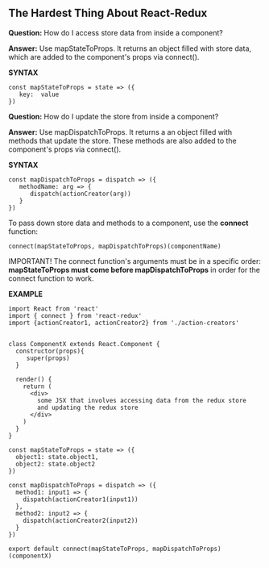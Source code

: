 ## The Hardest Thing About React-Redux

**Question:** How do I access store data from inside a component?

**Answer:** Use mapStateToProps. It returns an object filled with store data, which are added to the component's props via connect().

**SYNTAX**
```
const mapStateToProps = state => ({
   key:  value
})
```
**Question:** How do I update the store from inside a component?

**Answer:** Use mapDispatchToProps. It returns a an object filled with methods that update the store. These methods are also added to the component's props via connect().

**SYNTAX**
```
const mapDispatchToProps = dispatch => ({
   methodName: arg => {
      dispatch(actionCreator(arg))
   }
})
```
To pass down store data and methods to a component, use the **connect** function:
```
connect(mapStateToProps, mapDispatchToProps)(componentName)
```
IMPORTANT! The connect function's arguments must be in a specific order: **mapStateToProps must come before mapDispatchToProps** in order for the connect function to work.

**EXAMPLE**

```
import React from 'react'
import { connect } from 'react-redux'
import {actionCreator1, actionCreator2} from './action-creators'


class ComponentX extends React.Component {
  constructor(props){
     super(props)
  }

  render() {
    return (
      <div>
        some JSX that involves accessing data from the redux store
        and updating the redux store
      </div>
    )
  }
}

const mapStateToProps = state => ({
  object1: state.object1,
  object2: state.object2
})

const mapDispatchToProps = dispatch => ({
  method1: input1 => {
    dispatch(actionCreator1(input1))
  },
  method2: input2 => {
    dispatch(actionCreator2(input2))
  }
})

export default connect(mapStateToProps, mapDispatchToProps)(componentX)
```

